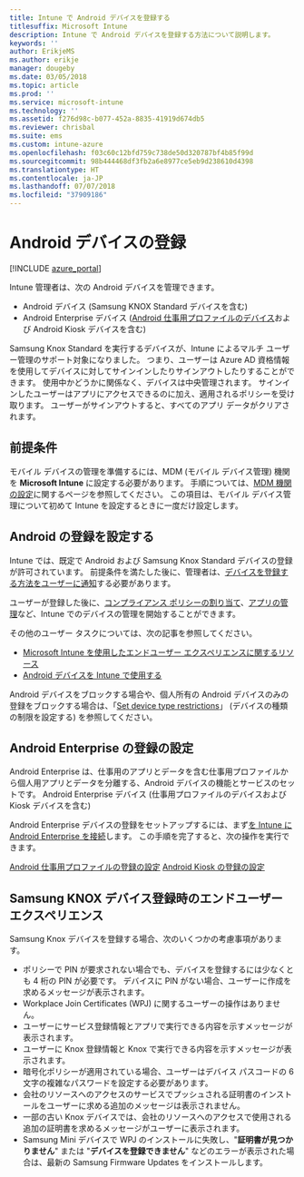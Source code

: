 ```yaml
---
title: Intune で Android デバイスを登録する
titlesuffix: Microsoft Intune
description: Intune で Android デバイスを登録する方法について説明します。
keywords: ''
author: ErikjeMS
ms.author: erikje
manager: dougeby
ms.date: 03/05/2018
ms.topic: article
ms.prod: ''
ms.service: microsoft-intune
ms.technology: ''
ms.assetid: f276d98c-b077-452a-8835-41919d674db5
ms.reviewer: chrisbal
ms.suite: ems
ms.custom: intune-azure
ms.openlocfilehash: f03c60c12bfd759c738de50d320787bf4b85f99d
ms.sourcegitcommit: 98b444468df3fb2a6e8977ce5eb9d238610d4398
ms.translationtype: HT
ms.contentlocale: ja-JP
ms.lasthandoff: 07/07/2018
ms.locfileid: "37909186"
---
```

# <a name="enroll-android-devices"></a>Android デバイスの登録

[!INCLUDE [azure_portal](./includes/azure_portal.md)]

Intune 管理者は、次の Android デバイスを管理できます。
- Android デバイス (Samsung KNOX Standard デバイスを含む)
- Android Enterprise デバイス ([Android 仕事用プロファイルのデバイス](#enable-enrollment-of-android-for-work-devices)および Android Kiosk デバイスを含む)

Samsung Knox Standard を実行するデバイスが、Intune によるマルチ ユーザー管理のサポート対象になりました。 つまり、ユーザーは Azure AD 資格情報を使用してデバイスに対してサインインしたりサインアウトしたりすることができます。 使用中かどうかに関係なく、デバイスは中央管理されます。 サインインしたユーザーはアプリにアクセスできるのに加え、適用されるポリシーを受け取ります。 ユーザーがサインアウトすると、すべてのアプリ データがクリアされます。

## <a name="prerequisite"></a>前提条件

モバイル デバイスの管理を準備するには、MDM (モバイル デバイス管理) 機関を **Microsoft Intune** に設定する必要があります。 手順については、[MDM 機関の設定](mdm-authority-set.md)に関するページを参照してください。 この項目は、モバイル デバイス管理について初めて Intune を設定するときに一度だけ設定します。

## <a name="set-up-android-enrollment"></a>Android の登録を設定する

Intune では、既定で Android および Samsung Knox Standard デバイスの登録が許可されています。 前提条件を満たした後に、管理者は、[デバイスを登録する方法をユーザーに通知](/intune-user-help/enroll-your-device-in-intune-android.md)する必要があります。

ユーザーが登録した後に、[コンプライアンス ポリシーの割り当て](compliance-policy-create-android.md)、[アプリの管理](app-management.md)など、Intune でのデバイスの管理を開始することができます。

その他のユーザー タスクについては、次の記事を参照してください。

- [Microsoft Intune を使用したエンドユーザー エクスペリエンスに関するリソース](end-user-educate.md)
- [Android デバイスを Intune で使用する](https://docs.microsoft.com/intune-user-help/using-your-android-device-with-intune)

Android デバイスをブロックする場合や、個人所有の Android デバイスのみの登録をブロックする場合は、「[Set device type restrictions](enrollment-restrictions-set.md)」 (デバイスの種類の制限を設定する) を参照してください。

## <a name="set-up-android-enterprise-enrollment"></a>Android Enterprise の登録の設定

Android Enterprise は、仕事用のアプリとデータを含む仕事用プロファイルから個人用アプリとデータを分離する、Android デバイスの機能とサービスのセットです。 Android Enterprise デバイス (仕事用プロファイルのデバイスおよび Kiosk デバイスを含む) 

Android Enterprise デバイスの登録をセットアップするには、まず[を Intune に Android Enterprise を接続](connect-intune-android-enterprise.md)します。 この手順を完了すると、次の操作を実行できます。

[Android 仕事用プロファイルの登録の設定](android-work-profile-enroll.md)
[Android Kiosk の登録の設定](android-kiosk-enroll.md)

## <a name="end-user-experience-when-enrolling-a-samsung-knox-device"></a>Samsung KNOX デバイス登録時のエンドユーザー エクスペリエンス
Samsung Knox デバイスを登録する場合、次のいくつかの考慮事項があります。
-   ポリシーで PIN が要求されない場合でも、デバイスを登録するには少なくとも 4 桁の PIN が必要です。 デバイスに PIN がない場合、ユーザーに作成を求めるメッセージが表示されます。
-   Workplace Join Certificates (WPJ) に関するユーザーの操作はありません。
-   ユーザーにサービス登録情報とアプリで実行できる内容を示すメッセージが表示されます。
-   ユーザーに Knox 登録情報と Knox で実行できる内容を示すメッセージが表示されます。
-   暗号化ポリシーが適用されている場合、ユーザーはデバイス パスコードの 6 文字の複雑なパスワードを設定する必要があります。
-   会社のリソースへのアクセスのサービスでプッシュされる証明書のインストールをユーザーに求める追加のメッセージは表示されません。
- 一部の古い Knox デバイスでは、会社のリソースへのアクセスで使用される追加の証明書を求めるメッセージがユーザーに表示されます。
- Samsung Mini デバイスで WPJ のインストールに失敗し、"**証明書が見つかりません**" または "**デバイスを登録できません**" などのエラーが表示された場合は、最新の Samsung Firmware Updates をインストールします。
